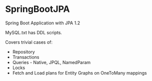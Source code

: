 # SpringBootJPA
Spring Boot Application with JPA 1.2

MySQL.txt has DDL scripts.

Covers trivial cases of:
  * Repository
  * Transactions
  * Queries - Native, JPQL, NamedParam
  * Locks
  * Fetch and Load plans for Entity Graphs on OneToMany mappings
